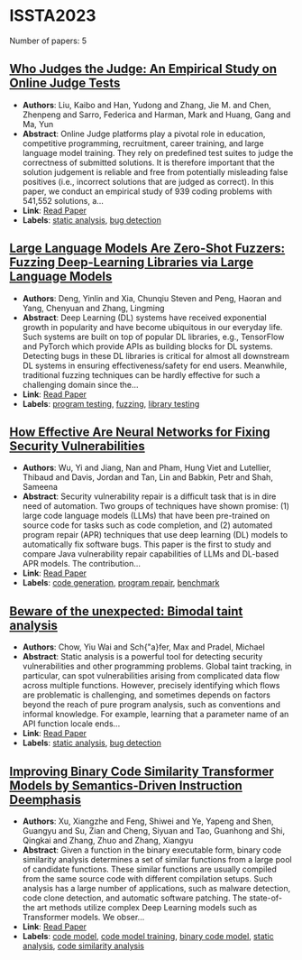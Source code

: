 # ISSTA2023

Number of papers: 5

## [Who Judges the Judge: An Empirical Study on Online Judge Tests](paper_1.md)
- **Authors**: Liu, Kaibo and Han, Yudong and Zhang, Jie M. and Chen, Zhenpeng and Sarro, Federica and Harman, Mark and Huang, Gang and Ma, Yun
- **Abstract**: Online Judge platforms play a pivotal role in education, competitive programming, recruitment, career training, and large language model training. They rely on predefined test suites to judge the correctness of submitted solutions. It is therefore important that the solution judgement is reliable and free from potentially misleading false positives (i.e., incorrect solutions that are judged as correct). In this paper, we conduct an empirical study of 939 coding problems with 541,552 solutions, a...
- **Link**: [Read Paper](https://doi.org/10.1145/3597926.3598060)
- **Labels**: [static analysis](../../labels/static_analysis.md), [bug detection](../../labels/bug_detection.md)

## [Large Language Models Are Zero-Shot Fuzzers: Fuzzing Deep-Learning Libraries via Large Language Models](paper_2.md)
- **Authors**: Deng, Yinlin and Xia, Chunqiu Steven and Peng, Haoran and Yang, Chenyuan and Zhang, Lingming
- **Abstract**: Deep Learning (DL) systems have received exponential growth in popularity and have become ubiquitous in our everyday life. Such systems are built on top of popular DL libraries, e.g., TensorFlow and PyTorch which provide APIs as building blocks for DL systems. Detecting bugs in these DL libraries is critical for almost all downstream DL systems in ensuring effectiveness/safety for end users. Meanwhile, traditional fuzzing techniques can be hardly effective for such a challenging domain since the...
- **Link**: [Read Paper](https://doi.org/10.1145/3597926.3598067)
- **Labels**: [program testing](../../labels/program_testing.md), [fuzzing](../../labels/fuzzing.md), [library testing](../../labels/library_testing.md)

## [How Effective Are Neural Networks for Fixing Security Vulnerabilities](paper_3.md)
- **Authors**: Wu, Yi and Jiang, Nan and Pham, Hung Viet and Lutellier, Thibaud and Davis, Jordan and Tan, Lin and Babkin, Petr and Shah, Sameena
- **Abstract**: Security vulnerability repair is a difficult task that is in dire need of automation. Two groups of techniques have shown promise: (1) large code language models (LLMs) that have been pre-trained on source code for tasks such as code completion, and (2) automated program repair (APR) techniques that use deep learning (DL) models to automatically fix software bugs. This paper is the first to study and compare Java vulnerability repair capabilities of LLMs and DL-based APR models. The contribution...
- **Link**: [Read Paper](https://doi.org/10.1145/3597926.3598135)
- **Labels**: [code generation](../../labels/code_generation.md), [program repair](../../labels/program_repair.md), [benchmark](../../labels/benchmark.md)

## [Beware of the unexpected: Bimodal taint analysis](paper_4.md)
- **Authors**: Chow, Yiu Wai and Sch{\"a}fer, Max and Pradel, Michael
- **Abstract**: Static analysis is a powerful tool for detecting security vulnerabilities and other programming problems. Global taint tracking, in particular, can spot vulnerabilities arising from complicated data flow across multiple functions. However, precisely identifying which flows are problematic is challenging, and sometimes depends on factors beyond the reach of pure program analysis, such as conventions and informal knowledge. For example, learning that a parameter name of an API function locale ends...
- **Link**: [Read Paper](https://arxiv.org/pdf/2301.10545.pdf)
- **Labels**: [static analysis](../../labels/static_analysis.md), [bug detection](../../labels/bug_detection.md)

## [Improving Binary Code Similarity Transformer Models by Semantics-Driven Instruction Deemphasis](paper_5.md)
- **Authors**: Xu, Xiangzhe and Feng, Shiwei and Ye, Yapeng and Shen, Guangyu and Su, Zian and Cheng, Siyuan and Tao, Guanhong and Shi, Qingkai and Zhang, Zhuo and Zhang, Xiangyu
- **Abstract**: Given a function in the binary executable form, binary code similarity analysis determines a set of similar functions from a large pool of candidate functions. These similar functions are usually compiled from the same source code with different compilation setups. Such analysis has a large number of applications, such as malware detection, code clone detection, and automatic software patching. The state-of-the art methods utilize complex Deep Learning models such as Transformer models. We obser...
- **Link**: [Read Paper](https://doi.org/10.1145/3597926.3598121)
- **Labels**: [code model](../../labels/code_model.md), [code model training](../../labels/code_model_training.md), [binary code model](../../labels/binary_code_model.md), [static analysis](../../labels/static_analysis.md), [code similarity analysis](../../labels/code_similarity_analysis.md)

